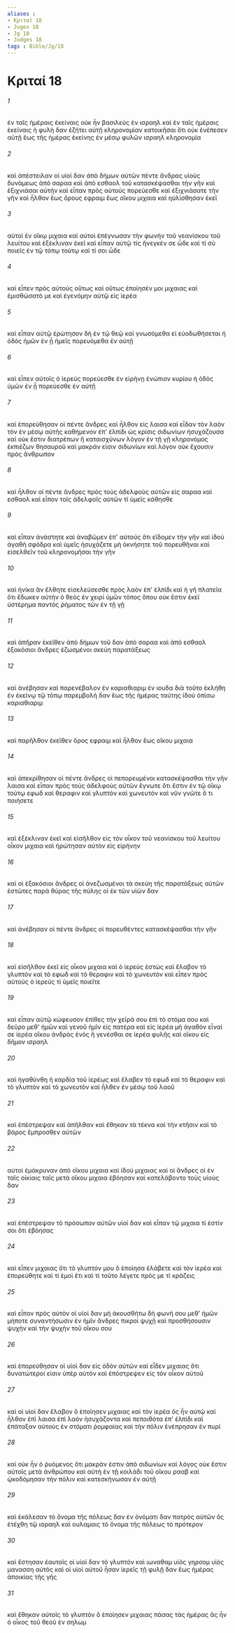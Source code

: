 ```yaml
---
aliases : 
- Κριταί 18
- Juges 18
- Jg 18
- Judges 18
tags : Bible/Jg/18
---
```


# Κριταί 18

###### 1
ἐν ταῖς ἡμέραις ἐκείναις οὐκ ἦν βασιλεὺς ἐν ισραηλ καὶ ἐν ταῖς ἡμέραις ἐκείναις ἡ φυλὴ δαν ἐζήτει αὑτῇ κληρονομίαν κατοικῆσαι ὅτι οὐκ ἐνέπεσεν αὐτῇ ἕως τῆς ἡμέρας ἐκείνης ἐν μέσῳ φυλῶν ισραηλ κληρονομία
###### 2
καὶ ἀπέστειλαν οἱ υἱοὶ δαν ἀπὸ δήμων αὐτῶν πέντε ἄνδρας υἱοὺς δυνάμεως ἀπὸ σαραα καὶ ἀπὸ εσθαολ τοῦ κατασκέψασθαι τὴν γῆν καὶ ἐξιχνιάσαι αὐτὴν καὶ εἶπαν πρὸς αὐτούς πορεύεσθε καὶ ἐξιχνιάσατε τὴν γῆν καὶ ἦλθον ἕως ὄρους εφραιμ ἕως οἴκου μιχαια καὶ ηὐλίσθησαν ἐκεῖ
###### 3
αὐτοὶ ἐν οἴκῳ μιχαια καὶ αὐτοὶ ἐπέγνωσαν τὴν φωνὴν τοῦ νεανίσκου τοῦ λευίτου καὶ ἐξέκλιναν ἐκεῖ καὶ εἶπαν αὐτῷ τίς ἤνεγκέν σε ὧδε καὶ τί σὺ ποιεῖς ἐν τῷ τόπῳ τούτῳ καὶ τί σοι ὧδε
###### 4
καὶ εἶπεν πρὸς αὐτούς οὕτως καὶ οὕτως ἐποίησέν μοι μιχαιας καὶ ἐμισθώσατό με καὶ ἐγενόμην αὐτῷ εἰς ἱερέα
###### 5
καὶ εἶπαν αὐτῷ ἐρώτησον δὴ ἐν τῷ θεῷ καὶ γνωσόμεθα εἰ εὐοδωθήσεται ἡ ὁδὸς ἡμῶν ἐν ᾗ ἡμεῖς πορευόμεθα ἐν αὐτῇ
###### 6
καὶ εἶπεν αὐτοῖς ὁ ἱερεύς πορεύεσθε ἐν εἰρήνῃ ἐνώπιον κυρίου ἡ ὁδὸς ὑμῶν ἐν ᾗ πορεύεσθε ἐν αὐτῇ
###### 7
καὶ ἐπορεύθησαν οἱ πέντε ἄνδρες καὶ ἦλθον εἰς λαισα καὶ εἶδαν τὸν λαὸν τὸν ἐν μέσῳ αὐτῆς καθήμενον ἐπ' ἐλπίδι ὡς κρίσις σιδωνίων ἡσυχάζουσα καὶ οὐκ ἔστιν διατρέπων ἢ καταισχύνων λόγον ἐν τῇ γῇ κληρονόμος ἐκπιέζων θησαυροῦ καὶ μακράν εἰσιν σιδωνίων καὶ λόγον οὐκ ἔχουσιν πρὸς ἄνθρωπον
###### 8
καὶ ἦλθον οἱ πέντε ἄνδρες πρὸς τοὺς ἀδελφοὺς αὐτῶν εἰς σαραα καὶ εσθαολ καὶ εἶπον τοῖς ἀδελφοῖς αὐτῶν τί ὑμεῖς κάθησθε
###### 9
καὶ εἶπαν ἀνάστητε καὶ ἀναβῶμεν ἐπ' αὐτούς ὅτι εἴδομεν τὴν γῆν καὶ ἰδοὺ ἀγαθὴ σφόδρα καὶ ὑμεῖς ἡσυχάζετε μὴ ὀκνήσητε τοῦ πορευθῆναι καὶ εἰσελθεῖν τοῦ κληρονομῆσαι τὴν γῆν
###### 10
καὶ ἡνίκα ἂν ἔλθητε εἰσελεύσεσθε πρὸς λαὸν ἐπ' ἐλπίδι καὶ ἡ γῆ πλατεῖα ὅτι ἔδωκεν αὐτὴν ὁ θεὸς ἐν χειρὶ ὑμῶν τόπος ὅπου οὐκ ἔστιν ἐκεῖ ὑστέρημα παντὸς ῥήματος τῶν ἐν τῇ γῇ
###### 11
καὶ ἀπῆραν ἐκεῖθεν ἀπὸ δήμων τοῦ δαν ἀπὸ σαραα καὶ ἀπὸ εσθαολ ἑξακόσιοι ἄνδρες ἐζωσμένοι σκεύη παρατάξεως
###### 12
καὶ ἀνέβησαν καὶ παρενέβαλον ἐν καριαθιαριμ ἐν ιουδα διὰ τοῦτο ἐκλήθη ἐν ἐκείνῳ τῷ τόπῳ παρεμβολὴ δαν ἕως τῆς ἡμέρας ταύτης ἰδοὺ ὀπίσω καριαθιαριμ
###### 13
καὶ παρῆλθον ἐκεῖθεν ὄρος εφραιμ καὶ ἦλθον ἕως οἴκου μιχαια
###### 14
καὶ ἀπεκρίθησαν οἱ πέντε ἄνδρες οἱ πεπορευμένοι κατασκέψασθαι τὴν γῆν λαισα καὶ εἶπαν πρὸς τοὺς ἀδελφοὺς αὐτῶν ἔγνωτε ὅτι ἔστιν ἐν τῷ οἴκῳ τούτῳ εφωδ καὶ θεραφιν καὶ γλυπτὸν καὶ χωνευτόν καὶ νῦν γνῶτε ὅ τι ποιήσετε
###### 15
καὶ ἐξέκλιναν ἐκεῖ καὶ εἰσῆλθον εἰς τὸν οἶκον τοῦ νεανίσκου τοῦ λευίτου οἶκον μιχαια καὶ ἠρώτησαν αὐτὸν εἰς εἰρήνην
###### 16
καὶ οἱ ἑξακόσιοι ἄνδρες οἱ ἀνεζωσμένοι τὰ σκεύη τῆς παρατάξεως αὐτῶν ἑστῶτες παρὰ θύρας τῆς πύλης οἱ ἐκ τῶν υἱῶν δαν
###### 17
καὶ ἀνέβησαν οἱ πέντε ἄνδρες οἱ πορευθέντες κατασκέψασθαι τὴν γῆν
###### 18
καὶ εἰσῆλθον ἐκεῖ εἰς οἶκον μιχαια καὶ ὁ ἱερεὺς ἑστώς καὶ ἔλαβον τὸ γλυπτὸν καὶ τὸ εφωδ καὶ τὸ θεραφιν καὶ τὸ χωνευτόν καὶ εἶπεν πρὸς αὐτοὺς ὁ ἱερεύς τί ὑμεῖς ποιεῖτε
###### 19
καὶ εἶπαν αὐτῷ κώφευσον ἐπίθες τὴν χεῖρά σου ἐπὶ τὸ στόμα σου καὶ δεῦρο μεθ' ἡμῶν καὶ γενοῦ ἡμῖν εἰς πατέρα καὶ εἰς ἱερέα μὴ ἀγαθὸν εἶναί σε ἱερέα οἴκου ἀνδρὸς ἑνὸς ἢ γενέσθαι σε ἱερέα φυλῆς καὶ οἴκου εἰς δῆμον ισραηλ
###### 20
καὶ ἠγαθύνθη ἡ καρδία τοῦ ἱερέως καὶ ἔλαβεν τὸ εφωδ καὶ τὸ θεραφιν καὶ τὸ γλυπτὸν καὶ τὸ χωνευτὸν καὶ ἦλθεν ἐν μέσῳ τοῦ λαοῦ
###### 21
καὶ ἐπέστρεψαν καὶ ἀπῆλθαν καὶ ἔθηκαν τὰ τέκνα καὶ τὴν κτῆσιν καὶ τὸ βάρος ἔμπροσθεν αὐτῶν
###### 22
αὐτοὶ ἐμάκρυναν ἀπὸ οἴκου μιχαια καὶ ἰδοὺ μιχαιας καὶ οἱ ἄνδρες οἱ ἐν ταῖς οἰκίαις ταῖς μετὰ οἴκου μιχαια ἐβόησαν καὶ κατελάβοντο τοὺς υἱοὺς δαν
###### 23
καὶ ἐπέστρεψαν τὸ πρόσωπον αὐτῶν υἱοὶ δαν καὶ εἶπαν τῷ μιχαια τί ἐστίν σοι ὅτι ἐβόησας
###### 24
καὶ εἶπεν μιχαιας ὅτι τὸ γλυπτόν μου ὃ ἐποίησα ἐλάβετε καὶ τὸν ἱερέα καὶ ἐπορεύθητε καὶ τί ἐμοὶ ἔτι καὶ τί τοῦτο λέγετε πρός με τί κράζεις
###### 25
καὶ εἶπον πρὸς αὐτὸν οἱ υἱοὶ δαν μὴ ἀκουσθήτω δὴ φωνή σου μεθ' ἡμῶν μήποτε συναντήσωσιν ἐν ἡμῖν ἄνδρες πικροὶ ψυχῇ καὶ προσθήσουσιν ψυχὴν καὶ τὴν ψυχὴν τοῦ οἴκου σου
###### 26
καὶ ἐπορεύθησαν οἱ υἱοὶ δαν εἰς ὁδὸν αὐτῶν καὶ εἶδεν μιχαιας ὅτι δυνατώτεροί εἰσιν ὑπὲρ αὐτόν καὶ ἐπόστρεψεν εἰς τὸν οἶκον αὐτοῦ
###### 27
καὶ οἱ υἱοὶ δαν ἔλαβον ὃ ἐποίησεν μιχαιας καὶ τὸν ἱερέα ὃς ἦν αὐτῷ καὶ ἦλθον ἐπὶ λαισα ἐπὶ λαὸν ἡσυχάζοντα καὶ πεποιθότα ἐπ' ἐλπίδι καὶ ἐπάταξαν αὐτοὺς ἐν στόματι ῥομφαίας καὶ τὴν πόλιν ἐνέπρησαν ἐν πυρί
###### 28
καὶ οὐκ ἦν ὁ ῥυόμενος ὅτι μακράν ἐστιν ἀπὸ σιδωνίων καὶ λόγος οὐκ ἔστιν αὐτοῖς μετὰ ἀνθρώπου καὶ αὐτὴ ἐν τῇ κοιλάδι τοῦ οἴκου ρααβ καὶ ᾠκοδόμησαν τὴν πόλιν καὶ κατεσκήνωσαν ἐν αὐτῇ
###### 29
καὶ ἐκάλεσαν τὸ ὄνομα τῆς πόλεως δαν ἐν ὀνόματι δαν πατρὸς αὐτῶν ὃς ἐτέχθη τῷ ισραηλ καὶ ουλαμαις τὸ ὄνομα τῆς πόλεως τὸ πρότερον
###### 30
καὶ ἔστησαν ἑαυτοῖς οἱ υἱοὶ δαν τὸ γλυπτόν καὶ ιωναθαμ υἱὸς γηρσομ υἱὸς μανασση αὐτὸς καὶ οἱ υἱοὶ αὐτοῦ ἦσαν ἱερεῖς τῇ φυλῇ δαν ἕως ἡμέρας ἀποικίας τῆς γῆς
###### 31
καὶ ἔθηκαν αὐτοῖς τὸ γλυπτόν ὃ ἐποίησεν μιχαιας πάσας τὰς ἡμέρας ἃς ἦν ὁ οἶκος τοῦ θεοῦ ἐν σηλωμ
